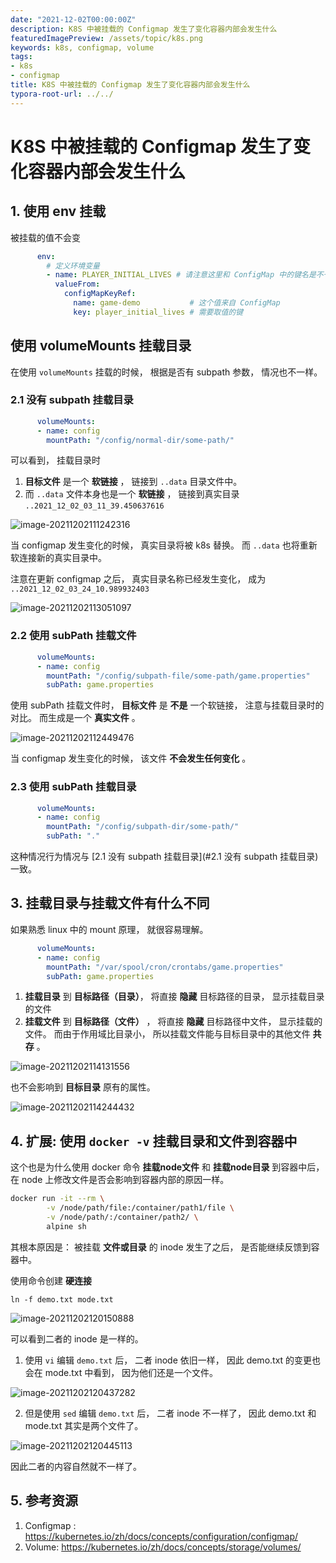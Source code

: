 ```yaml
---
date: "2021-12-02T00:00:00Z"
description: K8S 中被挂载的 Configmap 发生了变化容器内部会发生什么
featuredImagePreview: /assets/topic/k8s.png
keywords: k8s, configmap, volume
tags:
- k8s
- configmap
title: K8S 中被挂载的 Configmap 发生了变化容器内部会发生什么
typora-root-url: ../../
---
```


# K8S 中被挂载的 Configmap 发生了变化容器内部会发生什么



## 1. 使用 env 挂载

被挂载的值不会变

```yaml
      env:
        # 定义环境变量
        - name: PLAYER_INITIAL_LIVES # 请注意这里和 ConfigMap 中的键名是不一样的
          valueFrom:
            configMapKeyRef:
              name: game-demo           # 这个值来自 ConfigMap
              key: player_initial_lives # 需要取值的键
```



## 使用 volumeMounts 挂载目录

在使用 `volumeMounts` 挂载的时候， 根据是否有 subpath 参数， 情况也不一样。



### 2.1 没有 subpath 挂载目录

```yaml
      volumeMounts:
      - name: config
        mountPath: "/config/normal-dir/some-path/"
```

可以看到， 挂载目录时

1. **目标文件** 是一个 **软链接** ， 链接到  `..data` 目录文件中。
2. 而 `..data` 文件本身也是一个 **软链接**  ， 链接到真实目录 `..2021_12_02_03_11_39.450637616`

![image-20211202111242316](/assets/img/post/2021/2021-12-02-configmap-mounting-scenario-when-updated/image-20211202111242316.png)

当 configmap 发生变化的时候， 真实目录将被 k8s 替换。 而 `..data` 也将重新软连接新的真实目录中。

注意在更新 configmap 之后， 真实目录名称已经发生变化， 成为 `..2021_12_02_03_24_10.989932403`

![image-20211202113051097](/assets/img/post/2021/2021-12-02-configmap-mounting-scenario-when-updated/image-20211202113051097.png)

### 2.2 使用 subPath 挂载文件

```yml
      volumeMounts:
      - name: config
        mountPath: "/config/subpath-file/some-path/game.properties"
        subPath: game.properties
```

使用 subPath 挂载文件时， **目标文件** 是 **不是** 一个软链接， 注意与挂载目录时的对比。 而生成是一个 **真实文件** 。  

![image-20211202112449476](/assets/img/post/2021/2021-12-02-configmap-mounting-scenario-when-updated/image-20211202112449476.png)

当 configmap 发生变化的时候， 该文件 **不会发生任何变化** 。



### 2.3 使用 subPath 挂载目录

```yaml
      volumeMounts:
      - name: config
        mountPath: "/config/subpath-dir/some-path/"
        subPath: "."
```

这种情况行为情况与 [2.1 没有 subpath 挂载目录](#2.1 没有 subpath 挂载目录)  一致。



## 3. 挂载目录与挂载文件有什么不同

如果熟悉 linux 中的 mount 原理， 就很容易理解。

```yaml
      volumeMounts:
      - name: config
        mountPath: "/var/spool/cron/crontabs/game.properties"
        subPath: game.properties
```

1. **挂载目录** 到 **目标路径（目录）**，  将直接 **隐藏** 目标路径的目录， 显示挂载目录的文件
2. **挂载文件** 到 **目标路径（文件）** ， 将直接 **隐藏** 目标路径中文件， 显示挂载的文件。 而由于作用域比目录小， 所以挂载文件能与目标目录中的其他文件 **共存** 。

![image-20211202114131556](/assets/img/post/2021/2021-12-02-configmap-mounting-scenario-when-updated/image-20211202114131556.png)

也不会影响到 **目标目录** 原有的属性。

![image-20211202114244432](/assets/img/post/2021/2021-12-02-configmap-mounting-scenario-when-updated/image-20211202114244432.png)





## 4. 扩展: 使用 `docker -v` 挂载目录和文件到容器中 



这个也是为什么使用 docker 命令 **挂载node文件** 和 **挂载node目录** 到容器中后， 在 node 上修改文件是否会影响到容器内部的原因一样。

```bash
docker run -it --rm \
		-v /node/path/file:/container/path1/file \
		-v /node/path/:/container/path2/ \
		alpine sh
```



其根本原因是： 被挂载 **文件或目录** 的 inode 发生了之后， 是否能继续反馈到容器中。

使用命令创建 **硬连接** 

```
ln -f demo.txt mode.txt
```

![image-20211202120150888](/assets/img/post/2021/2021-12-02-configmap-mounting-scenario-when-updated/image-20211202120150888.png)

可以看到二者的 inode 是一样的。

1. 使用 `vi` 编辑 `demo.txt` 后， 二者 inode 依旧一样， 因此 demo.txt 的变更也会在 mode.txt 中看到， 因为他们还是一个文件。

![image-20211202120437282](/assets/img/post/2021/2021-12-02-configmap-mounting-scenario-when-updated/image-20211202120437282.png)



2. 但是使用 `sed` 编辑 `demo.txt` 后， 二者 inode 不一样了， 因此 demo.txt 和 mode.txt 其实是两个文件了。 

![image-20211202120445113](/assets/img/post/2021/2021-12-02-configmap-mounting-scenario-when-updated/image-20211202120445113.png)

因此二者的内容自然就不一样了。



## 5. 参考资源

1. Configmap : https://kubernetes.io/zh/docs/concepts/configuration/configmap/
2. Volume: https://kubernetes.io/zh/docs/concepts/storage/volumes/

